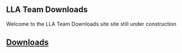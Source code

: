 ## LLA Team Downloads
Welcome to the LLA Team Downloads site
site still under construction

## [Downloads](downloads)
